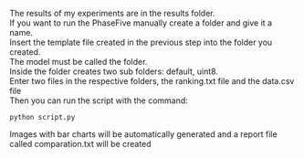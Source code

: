 The results of my experiments are in the results folder.
<br/>
If you want to run the PhaseFive manually create a folder and give it a name.
<br/>Insert the template file created in the previous step into the folder you created.
<br/>The model must be called the folder.
<br/>Inside the folder creates two sub folders: default, uint8.
<br/>Enter two files in the respective folders, the ranking.txt file and the data.csv file
<br/>Then you can run the script with the command:

```
python script.py
```


Images with bar charts will be automatically generated and a report file called comparation.txt will be created
